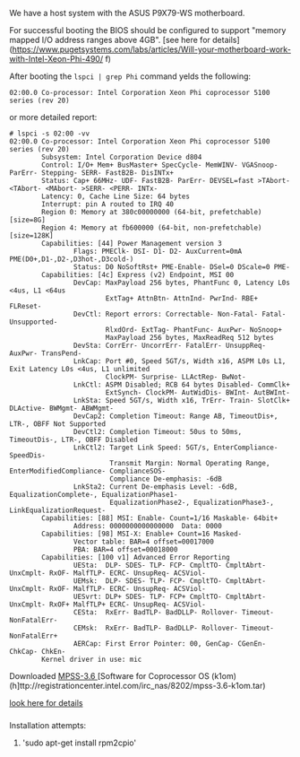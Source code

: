 We have a host system with the ASUS P9X79-WS motherboard.

For successful booting the BIOS should be configured to support "memory mapped I/O address ranges above 4GB".
[see here for details]
(https://www.pugetsystems.com/labs/articles/Will-your-motherboard-work-with-Intel-Xeon-Phi-490/ f)

After booting the `lspci | grep Phi` command yelds the following:

```# lspci | grep Phi
02:00.0 Co-processor: Intel Corporation Xeon Phi coprocessor 5100 series (rev 20)
```
or more detailed report:
```
# lspci -s 02:00 -vv
02:00.0 Co-processor: Intel Corporation Xeon Phi coprocessor 5100 series (rev 20)
        Subsystem: Intel Corporation Device d804                                 
        Control: I/O+ Mem+ BusMaster+ SpecCycle- MemWINV- VGASnoop- ParErr- Stepping- SERR- FastB2B- DisINTx+
        Status: Cap+ 66MHz- UDF- FastB2B- ParErr- DEVSEL=fast >TAbort- <TAbort- <MAbort- >SERR- <PERR- INTx- 
        Latency: 0, Cache Line Size: 64 bytes
        Interrupt: pin A routed to IRQ 40
        Region 0: Memory at 380c00000000 (64-bit, prefetchable) [size=8G]
        Region 4: Memory at fb600000 (64-bit, non-prefetchable) [size=128K]
        Capabilities: [44] Power Management version 3
                Flags: PMEClk- DSI- D1- D2- AuxCurrent=0mA PME(D0+,D1-,D2-,D3hot-,D3cold-)
                Status: D0 NoSoftRst+ PME-Enable- DSel=0 DScale=0 PME-
        Capabilities: [4c] Express (v2) Endpoint, MSI 00
                DevCap: MaxPayload 256 bytes, PhantFunc 0, Latency L0s <4us, L1 <64us
                        ExtTag+ AttnBtn- AttnInd- PwrInd- RBE+ FLReset-
                DevCtl: Report errors: Correctable- Non-Fatal- Fatal- Unsupported-
                        RlxdOrd- ExtTag- PhantFunc- AuxPwr- NoSnoop+
                        MaxPayload 256 bytes, MaxReadReq 512 bytes
                DevSta: CorrErr- UncorrErr- FatalErr- UnsuppReq- AuxPwr- TransPend-
                LnkCap: Port #0, Speed 5GT/s, Width x16, ASPM L0s L1, Exit Latency L0s <4us, L1 unlimited
                        ClockPM- Surprise- LLActRep- BwNot-
                LnkCtl: ASPM Disabled; RCB 64 bytes Disabled- CommClk+
                        ExtSynch- ClockPM- AutWidDis- BWInt- AutBWInt-
                LnkSta: Speed 5GT/s, Width x16, TrErr- Train- SlotClk+ DLActive- BWMgmt- ABWMgmt-
                DevCap2: Completion Timeout: Range AB, TimeoutDis+, LTR-, OBFF Not Supported
                DevCtl2: Completion Timeout: 50us to 50ms, TimeoutDis-, LTR-, OBFF Disabled
                LnkCtl2: Target Link Speed: 5GT/s, EnterCompliance- SpeedDis-
                         Transmit Margin: Normal Operating Range, EnterModifiedCompliance- ComplianceSOS-
                         Compliance De-emphasis: -6dB
                LnkSta2: Current De-emphasis Level: -6dB, EqualizationComplete-, EqualizationPhase1-
                         EqualizationPhase2-, EqualizationPhase3-, LinkEqualizationRequest-
        Capabilities: [88] MSI: Enable- Count=1/16 Maskable- 64bit+
                Address: 0000000000000000  Data: 0000
        Capabilities: [98] MSI-X: Enable+ Count=16 Masked-
                Vector table: BAR=4 offset=00017000
                PBA: BAR=4 offset=00018000
        Capabilities: [100 v1] Advanced Error Reporting
                UESta:  DLP- SDES- TLP- FCP- CmpltTO- CmpltAbrt- UnxCmplt- RxOF- MalfTLP- ECRC- UnsupReq- ACSViol-
                UEMsk:  DLP- SDES- TLP- FCP- CmpltTO- CmpltAbrt- UnxCmplt- RxOF- MalfTLP- ECRC- UnsupReq- ACSViol-
                UESvrt: DLP+ SDES- TLP- FCP+ CmpltTO- CmpltAbrt- UnxCmplt- RxOF+ MalfTLP+ ECRC- UnsupReq- ACSViol-
                CESta:  RxErr- BadTLP- BadDLLP- Rollover- Timeout- NonFatalErr-
                CEMsk:  RxErr- BadTLP- BadDLLP- Rollover- Timeout- NonFatalErr+
                AERCap: First Error Pointer: 00, GenCap- CGenEn- ChkCap- ChkEn-
        Kernel driver in use: mic
```

Downloaded 
[MPSS-3.6 ](http://registrationcenter.intel.com/irc_nas/8202/mpss-src-3.6.tar) 
[Software for Coprocessor OS (k1om)(h]ttp://registrationcenter.intel.com/irc_nas/8202/mpss-3.6-k1om.tar)

[look here for details](https://software.intel.com/sites/default/files/managed/26/d6/Intel_Xeon_Phi_Quick_Start_Developers_Guide-MPSS-3.4.pdf )

###
Installation attempts:
1. 'sudo apt-get install rpm2cpio'
